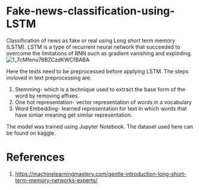 # Fake-news-classification-using-LSTM
Classification of news as fake or real using Long short term memory (LSTM). LSTM is a type of recurrent neural network that succeeded to overcome the limitations of RNN such as gradient vanishing and exploding. ![1_7cMfenu76BZCzdKWCfBABA](https://user-images.githubusercontent.com/76652458/190478118-c0f0158b-a137-477f-83ee-659b5dc86bc3.png)



Here the texts need to be preprocessed before applying LSTM. The steps invloved in text preprocessing are: 
1. Stemming- which is a technique used to extract the base form of the word by removing affixes. 
2. One hot representation- vector representation of words in a vocabulary 
3. Word Embedding- learned representation for text in which words that have simiar meaning get similar representation. 

The model was trained using Jupyter Notebook. The dataset used here can be found on kaggle. 
# References 
1. https://machinelearningmastery.com/gentle-introduction-long-short-term-memory-networks-experts/
